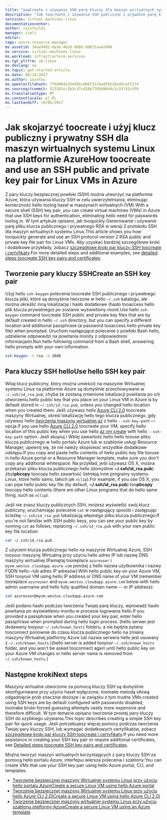 ```yaml
---
title: "aaaCreate i używanie SSH parę kluczy dla maszyn wirtualnych systemu Linux na platformie Azure | Dokumentacja firmy Microsoft"
description: "Jak toocreate i używanie SSH publiczne i prywatne parę kluczy dla maszyn wirtualnych systemu Linux w Azure tooimprove hello zabezpieczeń hello procesu uwierzytelniania."
services: virtual-machines-linux
documentationcenter: 
author: iainfoulds
manager: timlt
editor: 
tags: azure-resource-manager
ms.assetid: 34ae9482-da3e-4b2d-9d0d-9d672aa42498
ms.service: virtual-machines-linux
ms.workload: infrastructure-services
ms.tgt_pltfrm: vm-linux
ms.devlang: na
ms.topic: get-started-article
ms.date: 08/14/2017
ms.author: iainfou
ms.openlocfilehash: 7fb94841d34d5bc006f3134adf91102ddce5f174
ms.sourcegitcommit: 523283cc1b3c37c428e77850964dc1c33742c5f0
ms.translationtype: MT
ms.contentlocale: pl-PL
ms.lasthandoff: 10/06/2017
---
```

# <a name="how-toocreate-and-use-an-ssh-public-and-private-key-pair-for-linux-vms-in-azure"></a><span data-ttu-id="581b6-103">Jak skojarzyć toocreate i użyj klucz publiczny i prywatny SSH dla maszyn wirtualnych systemu Linux na platformie Azure</span><span class="sxs-lookup"><span data-stu-id="581b6-103">How toocreate and use an SSH public and private key pair for Linux VMs in Azure</span></span>
<span data-ttu-id="581b6-104">Z pary kluczy bezpiecznej powłoki (SSH) można utworzyć na platformie Azure, która używania kluczy SSH w celu uwierzytelniania, eliminując konieczność hello toolog haseł w maszynach wirtualnych (VM).</span><span class="sxs-lookup"><span data-stu-id="581b6-104">With a secure shell (SSH) key pair, you can create virtual machines (VMs) in Azure that use SSH keys for authentication, eliminating hello need for passwords toolog in.</span></span> <span data-ttu-id="581b6-105">W tym artykule opisano, jak tooquickly Generowanie i używanie parę pliku klucza publicznego i prywatnego RSA w wersji 2 protokołu SSH dla maszyn wirtualnych systemu Linux.</span><span class="sxs-lookup"><span data-stu-id="581b6-105">This article shows you how tooquickly generate and use an SSH protocol version 2 RSA public and private key file pair for Linux VMs.</span></span> <span data-ttu-id="581b6-106">Aby uzyskać bardziej szczegółowe kroki i dodatkowe przykłady, zobacz [szczegółowe kroki par kluczy SSH toocreate i certyfikaty](create-ssh-keys-detailed.md).</span><span class="sxs-lookup"><span data-stu-id="581b6-106">For more detailed steps and additional examples, see [detailed steps toocreate SSH key pairs and certificates](create-ssh-keys-detailed.md).</span></span>

## <a name="create-an-ssh-key-pair"></a><span data-ttu-id="581b6-107">Tworzenie pary kluczy SSH</span><span class="sxs-lookup"><span data-stu-id="581b6-107">Create an SSH key pair</span></span>
<span data-ttu-id="581b6-108">Użyj hello `ssh-keygen` polecenia toocreate SSH publicznego i prywatnego klucza pliki, które są domyślnie tworzone w hello `~/.ssh` katalogu, ale można określić inną lokalizację i hasło dodatkowe (hasło tooaccess hello plik klucza prywatnego) po zostanie wyświetlony monit.</span><span class="sxs-lookup"><span data-stu-id="581b6-108">Use hello `ssh-keygen` command toocreate SSH public and private key files that are by default created in hello `~/.ssh` directory, but you can specify a different location and additional passphrase (a password tooaccess hello private key file) when prompted.</span></span> <span data-ttu-id="581b6-109">Uruchom następujące polecenie z powłoki Bash hello, udzielenie odpowiedzi na powitania monity z odpowiednimi informacjami.</span><span class="sxs-lookup"><span data-stu-id="581b6-109">Run hello following command from a Bash shell, answering hello prompts with your own information.</span></span>

```bash
ssh-keygen -t rsa -b 2048
```

## <a name="use-hello-ssh-key-pair"></a><span data-ttu-id="581b6-110">Para kluczy SSH hello</span><span class="sxs-lookup"><span data-stu-id="581b6-110">Use hello SSH key pair</span></span>
<span data-ttu-id="581b6-111">Witaj klucz publiczny, który można umieścić na maszynie Wirtualnej systemu Linux na platformie Azure są domyślnie przechowywane w `~/.ssh/id_rsa.pub`, chyba że zostaną zmienione lokalizacji powitania po ich utworzeniu.</span><span class="sxs-lookup"><span data-stu-id="581b6-111">hello public key that you place on your Linux VM in Azure is by default stored in `~/.ssh/id_rsa.pub`, unless you changed hello location when you created them.</span></span> <span data-ttu-id="581b6-112">Jeśli używasz hello [Azure CLI 2.0](/cli/azure) toocreate maszyny Wirtualnej, określ lokalizację hello tego klucza publicznego, gdy używasz hello [tworzenia maszyny wirtualnej az](/cli/azure/vm#create) z hello `--ssh-key-path` — opcja.</span><span class="sxs-lookup"><span data-stu-id="581b6-112">If you use hello [Azure CLI 2.0](/cli/azure) toocreate your VM, specify hello location of this public key when you use hello [az vm create](/cli/azure/vm#create) with hello `--ssh-key-path` option.</span></span> <span data-ttu-id="581b6-113">Jeśli skopiuj i Wklej zawartość hello hello toouse pliku klucza publicznego w hello portalu Azure lub w szablonie usługi Resource Manager, upewnij się, że nie należy skopiować wszystkie dodatkowe odstępu.</span><span class="sxs-lookup"><span data-stu-id="581b6-113">If you copy and paste hello contents of hello public key file toouse in hello Azure portal or a Resource Manager template, make sure you don't copy any additional whitespace.</span></span> <span data-ttu-id="581b6-114">Na przykład, jeśli używasz OS X, można przekazać pliku klucza publicznego hello (domyślnie **~/.ssh/id_rsa.pub**) zbyt**pbcopy** toocopy hello zawartość (istnieją inne programy systemu Linux, które hello samo, takich jak `xclip`).</span><span class="sxs-lookup"><span data-stu-id="581b6-114">For example, if you use OS X, you can pipe hello public key file (by default, **~/.ssh/id_rsa.pub**) too**pbcopy** toocopy hello contents (there are other Linux programs that do hello same thing, such as `xclip`).</span></span>

<span data-ttu-id="581b6-115">Jeśli nie znasz kluczy publicznych SSH, możesz wyświetlić swój klucz publiczny, uruchamiając polecenie `cat` w następujący sposób i zastępując ścieżkę `~/.ssh/id_rsa.pub` lokalizacją własnego pliku klucza publicznego:</span><span class="sxs-lookup"><span data-stu-id="581b6-115">If you're not familiar with SSH public keys, you can see your public key by running `cat` as follows, replacing `~/.ssh/id_rsa.pub` with your own public key file location:</span></span>

```bash
cat ~/.ssh/id_rsa.pub
```

<span data-ttu-id="581b6-116">Z użyciem klucza publicznego hello na maszynie Wirtualnej Azure, SSH tooyour maszynę Wirtualną przy użyciu hello adres IP lub nazwę DNS maszyny wirtualnej (Pamiętaj tooreplace `azureuser` i `myvm.westus.cloudapp.azure.com` poniżej z hello nazwa użytkownika i nazwy FQDN hello--lub adres IP adresów):</span><span class="sxs-lookup"><span data-stu-id="581b6-116">With hello public key on your Azure VM, SSH tooyour VM using hello IP address or DNS name of your VM (remember tooreplace `azureuser` and `myvm.westus.cloudapp.azure.com` below with hello admin username and hello fully qualified domain name -- or IP address):</span></span>

```bash
ssh azureuser@myvm.westus.cloudapp.azure.com
```

<span data-ttu-id="581b6-117">Jeśli podano hasło podczas tworzenia Twojej parę kluczy, wprowadź hasło powitania po wyświetleniu monitu w procesie logowania hello.</span><span class="sxs-lookup"><span data-stu-id="581b6-117">If you provided a passphrase when you created your key pair, enter hello passphrase when prompted during hello login process.</span></span> <span data-ttu-id="581b6-118">(hello serwer jest dodawany tooyour `~/.ssh/known_hosts` folderu, a nie będzie pytany tooconnect ponownie do czasu klucza publicznego hello na zmiany maszyny Wirtualnej platformy Azure lub nazwa serwera hello jest usuwany z `~/.ssh/known_hosts`.)</span><span class="sxs-lookup"><span data-stu-id="581b6-118">(hello server is added tooyour `~/.ssh/known_hosts` folder, and you won't be asked tooconnect again until hello public key on your Azure VM changes or hello server name is removed from `~/.ssh/known_hosts`.)</span></span>

## <a name="next-steps"></a><span data-ttu-id="581b6-119">Następne kroki</span><span class="sxs-lookup"><span data-stu-id="581b6-119">Next steps</span></span>

<span data-ttu-id="581b6-120">Maszyny wirtualne utworzone za pomocą kluczy SSH są domyślnie skonfigurowane przy użyciu haseł wyłączone, toomake metodą siłową odgadnięcie prób znacznie droższe i w związku z tym trudne.</span><span class="sxs-lookup"><span data-stu-id="581b6-120">VMs created using SSH keys are by default configured with passwords disabled, toomake brute-forced guessing attempts vastly more expensive and therefore difficult.</span></span> <span data-ttu-id="581b6-121">W tym temacie opisano tworzenie prostej pary kluczy SSH do szybkiego używania.</span><span class="sxs-lookup"><span data-stu-id="581b6-121">This topic describes creating a simple SSH key pair for quick usage.</span></span> <span data-ttu-id="581b6-122">Jeśli potrzebujesz więcej pomocy podczas tworzenia Twojej pary kluczy SSH, lub wymagać dodatkowych certyfikatów, zobacz [szczegółowe kroki par kluczy SSH toocreate i certyfikaty](create-ssh-keys-detailed.md).</span><span class="sxs-lookup"><span data-stu-id="581b6-122">If you need more assistance in creating your SSH key pair or require additional certificates, see [Detailed steps toocreate SSH key pairs and certificates](create-ssh-keys-detailed.md).</span></span>

<span data-ttu-id="581b6-123">Można tworzyć maszyn wirtualnych korzystających z pary kluczy SSH za pomocą hello portalu Azure, interfejsu wiersza polecenia i szablony:</span><span class="sxs-lookup"><span data-stu-id="581b6-123">You can create VMs that use your SSH key pair using hello Azure portal, CLI, and templates:</span></span>

* [<span data-ttu-id="581b6-124">Tworzenie bezpiecznej maszyny Wirtualnej systemu Linux przy użyciu hello portalu Azure</span><span class="sxs-lookup"><span data-stu-id="581b6-124">Create a secure Linux VM using hello Azure portal</span></span>](quick-create-portal.md?toc=%2fazure%2fvirtual-machines%2flinux%2ftoc.json)
* [<span data-ttu-id="581b6-125">Tworzenie bezpiecznej maszyny Wirtualnej systemu Linux przy użyciu hello Azure CLI 2.0)</span><span class="sxs-lookup"><span data-stu-id="581b6-125">Create a secure Linux VM using hello Azure CLI 2.0)</span></span>](quick-create-cli.md?toc=%2fazure%2fvirtual-machines%2flinux%2ftoc.json)
* [<span data-ttu-id="581b6-126">Tworzenie bezpiecznej maszyny wirtualnej systemu Linux przy użyciu szablonu platformy Azure</span><span class="sxs-lookup"><span data-stu-id="581b6-126">Create a secure Linux VM using an Azure template</span></span>](create-ssh-secured-vm-from-template.md?toc=%2fazure%2fvirtual-machines%2flinux%2ftoc.json)
